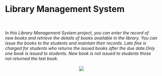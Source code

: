 <br><h1>Library Management System</h1></br>
<br><i>In this Library Management System project, you can enter the record of new books and retrieve the details of books available in the library. You can issue the books to the students and maintain their records. Late fine is charged for students who returns the issued books after the due date.Only one book is issued to students. New book is not issued to students those not returned the last book.</br></i>
<br><center><img src="https://sun9-61.userapi.com/s/v1/if2/ff9e9mg9eEf6K_CcOJdxz7dGEED9Uq9iv3akNWDGYogxTWI7dqwrVaO2B0Ww9iis7OR0hMIZxtMvXUMAjGlP1T8A.jpg?quality=95&as=32x18,48x27,72x40,108x61,160x90,240x135,360x202,480x270,540x304,640x360,720x405,1080x607,1280x720,1440x810,1600x900&from=bu&cs=1600x0"></br></center>
